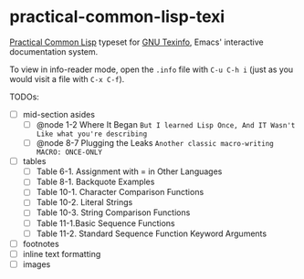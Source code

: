 # practical-common-lisp-texi

[Practical Common Lisp](http://gigamonkeys.com/book/) typeset for [GNU Texinfo](https://www.gnu.org/software/texinfo/), Emacs' interactive documentation system.

To view in info-reader mode, open the `.info` file with `C-u C-h i` (just as you would visit a file with `C-x C-f`).

TODOs:
- [ ] mid-section asides
  - [ ] @node 1-2 Where It Began
    `But I learned Lisp Once, And IT Wasn't Like what you're describing`
  - [ ] @node 8-7 Plugging the Leaks
    `Another classic macro-writing MACRO: ONCE-ONLY`
- [ ] tables
  - [ ] Table 6-1. Assignment with = in Other Languages
  - [ ] Table 8-1. Backquote Examples
  - [ ] Table 10-1. Character Comparison Functions
  - [ ] Table 10-2. Literal Strings
  - [ ] Table 10-3. String Comparison Functions
  - [ ] Table 11-1.Basic Sequence Functions
  - [ ] Table 11-2. Standard Sequence Function Keyword Arguments
- [ ] footnotes
- [ ] inline text formatting
- [ ] images
